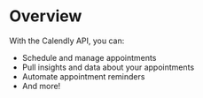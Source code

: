 # Overview

With the Calendly API, you can:

- Schedule and manage appointments
- Pull insights and data about your appointments
- Automate appointment reminders
- And more!
